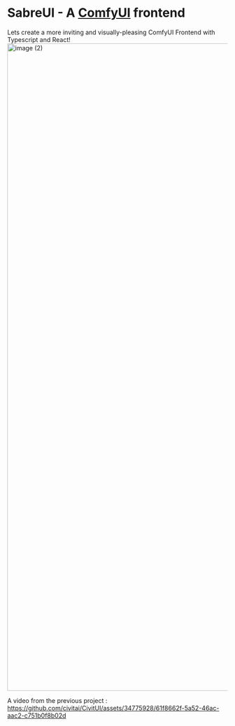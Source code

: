 # SabreUI - A [ComfyUI](https://github.com/comfyanonymous/ComfyUI) frontend

Lets create a more inviting and visually-pleasing ComfyUI Frontend with Typescript and React!
<img width="1481" alt="image (2)" src="https://github.com/exdysa/SabreUI/assets/91800957/fbacfdb4-3941-4da5-aa3c-79787a3f4d22">

A video from the previous project :
https://github.com/civitai/CivitUI/assets/34775928/61f8662f-5a52-46ac-aac2-c751b0f8b02d


